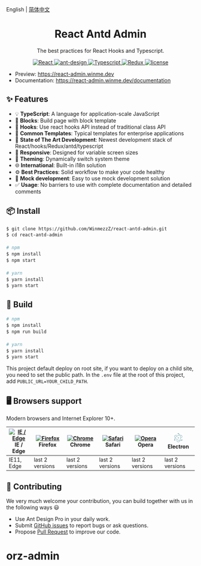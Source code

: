 English | [简体中文](./README.zh_CN.md)

<h1 align="center">React Antd Admin</h1>

<div align="center">

The best practices for React Hooks and Typescript.

<a href="https://github.com/facebook/react">
  <img src="https://img.shields.io/badge/react-17.0.0-brightgreen" alt="React">
</a>
<a href="https://github.com/ant-design/ant-design">
  <img src="https://img.shields.io/badge/ant--design-5.2.0-brightgreen" alt="ant-design">
</a>
<a href="https://github.com/microsoft/TypeScript" rel="nofollow">
  <img src="https://img.shields.io/badge/typescript-4.3.2-brightgreen" alt="Typescript">
</a>
<a href="https://github.com/reduxjs/redux" rel="nofollow">
  <img src="https://img.shields.io/badge/@reduxjs/toolkit-1.4.0-brightgreen" alt="Redux">
</a>
<a href="https://github.com/WinmezzZ/react-antd-admin/blob/master/LICENSE">
  <img src="https://img.shields.io/github/license/mashape/apistatus.svg" alt="license">
</a>

</div>

- Preview: https://react-admin.winme.dev
- Documentation: https://react-admin.winme.dev/documentation

## ✨ Features

- 💡 **TypeScript**: A language for application-scale JavaScript
- 📜 **Blocks**: Build page with block template
- 💎 **Hooks**: Use react hooks API instead of traditional class API
- 📐 **Common Templates**: Typical templates for enterprise applications
- 🚀 **State of The Art Development**: Newest development stack of React/hooks/Redux/antd/typescript
- 📱 **Responsive**: Designed for variable screen sizes
- 🎨 **Theming**: Dynamically switch system theme
- 🌐 **International**: Built-in i18n solution
- ⚙️ **Best Practices**: Solid workflow to make your code healthy
- 🔢 **Mock development**: Easy to use mock development solution
- ✅ **Usage**: No barriers to use with complete documentation and detailed comments

## 📦 Install

```bash
$ git clone https://github.com/WinmezzZ/react-antd-admin.git
$ cd react-antd-admin

# npm
$ npm install
$ npm start

# yarn
$ yarn install
$ yarn start
```

## 🔨 Build

```bash
# npm
$ npm install
$ npm run build

# yarn
$ yarn install
$ yarn start
```

This project default deploy on root site, if you want to deploy on a child site, you need to set the public path. In the `.env` file at the root of this project, add `PUBLIC_URL=YOUR_CHILD_PATH`.

## 🖥 Browsers support

Modern browsers and Internet Explorer 10+.

| [<img src="https://raw.githubusercontent.com/alrra/browser-logos/master/src/edge/edge_48x48.png" alt="IE / Edge" width="24px" height="24px" />](http://godban.github.io/browsers-support-badges/)</br>IE / Edge | [<img src="https://raw.githubusercontent.com/alrra/browser-logos/master/src/firefox/firefox_48x48.png" alt="Firefox" width="24px" height="24px" />](http://godban.github.io/browsers-support-badges/)</br>Firefox | [<img src="https://raw.githubusercontent.com/alrra/browser-logos/master/src/chrome/chrome_48x48.png" alt="Chrome" width="24px" height="24px" />](http://godban.github.io/browsers-support-badges/)</br>Chrome | [<img src="https://raw.githubusercontent.com/alrra/browser-logos/master/src/safari/safari_48x48.png" alt="Safari" width="24px" height="24px" />](http://godban.github.io/browsers-support-badges/)</br>Safari | [<img src="https://raw.githubusercontent.com/alrra/browser-logos/master/src/opera/opera_48x48.png" alt="Opera" width="24px" height="24px" />](http://godban.github.io/browsers-support-badges/)</br>Opera | [<img src="https://raw.githubusercontent.com/alrra/browser-logos/master/src/electron/electron_48x48.png" alt="Electron" width="24px" height="24px" />](http://godban.github.io/browsers-support-badges/)</br>Electron |
| --------------------------------------------------------------------------------------------------------------------------------------------------------------------------------------------------------------- | ----------------------------------------------------------------------------------------------------------------------------------------------------------------------------------------------------------------- | ------------------------------------------------------------------------------------------------------------------------------------------------------------------------------------------------------------- | ------------------------------------------------------------------------------------------------------------------------------------------------------------------------------------------------------------- | --------------------------------------------------------------------------------------------------------------------------------------------------------------------------------------------------------- | --------------------------------------------------------------------------------------------------------------------------------------------------------------------------------------------------------------------- |
| IE11, Edge                                                                                                                                                                                                      | last 2 versions                                                                                                                                                                                                   | last 2 versions                                                                                                                                                                                               | last 2 versions                                                                                                                                                                                               | last 2 versions                                                                                                                                                                                           | last 2 versions                                                                                                                                                                                                       |

## 🤝 Contributing

We very much welcome your contribution, you can build together with us in the following ways 😃

- Use Ant Design Pro in your daily work.
- Submit [GitHub issues](https://github.com/WinmezzZ/react-antd-admin/issues) to report bugs or ask questions.
- Propose [Pull Request](https://github.com/WinmezzZ/react-antd-admin/pulls) to improve our code.
# orz-admin
